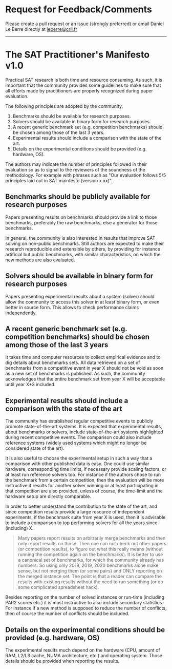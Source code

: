 # Request for Feedback/Comments

Please create a pull request or an issue (strongly preferred) or email Daniel Le Berre directly at  <leberre@cril.fr>



-------------

# The SAT Practitioner's Manifesto v1.0 

Practical SAT research is both time and resource consuming.
As such, it is important that the community provides some
guidelines to make sure that all efforts made by practitioners
are properly recognized during paper evaluation.

The following principles are adopted by the community.

1. Benchmarks should be available for research purposes.
1. Solvers should be available in binary form for research purposes.
1. A recent generic benchmark set (e.g. competition benchmarks) should be chosen among those of the last 3 years.
1. Experimental results should include a comparison with the state of the art.
1. Details on the experimental conditions should be provided (e.g. hardware, OS).


The authors may indicate the number of principles followed in their
evaluation so as to signal to the reviewers of the soundness of the methodology. 
For example with phrases such as "Our evaluation follows 5/5 principles laid out in SAT mainfesto (version x.xx)". 

## Benchmarks should be publicly available for research purposes

Papers presenting results on benchmarks should provide a link to those benchmarks,
preferably the raw benchmarks, else a generator for those benchmarks.

In general, the community is also interested in results that improve SAT solving on
non-public benchmarks. Still authors are expected to make their research reproducible
and extensible by others, by providing for instance artificial but public benchmarks,
with similar characteristics, on which the new methods are also evaluated.

## Solvers should be available in binary form for research purposes

Papers presenting experimental results about a system (solver) should
allow the community to access this solver in at least binary form,
or even better in source form. This allows to check performance claims independently.

## A recent generic benchmark set (e.g. competition benchmarks) should be chosen among those of the last 3 years

It takes time and computer resources to collect empirical evidence and to dig details about benchmarks sets.
All data retrieved on a set of benchmarks from a competitive event in year X should not be void as soon as a
new set of benchmarks is published.
As such, the community acknowledges that the entire benchmark set from year X will be acceptable until year X+3 included. 

## Experimental results should include a comparison with the state of the art

The community has established regular competitive events to publicly promote state-of-the-art systems.
It is expected that experimental results, about benchmarks or solvers, include state-of-the-art 
systems highlighted during recent competitive events. The comparison could also include
reference systems (widely used systems which might no longer be considered state of the art).

It is also useful to choose the experimental setup in such a way that a comparison with other published data is easy.
One could use similar hardware, corresponding time limits, if necessary provide scaling factors, or at least run reference solvers too.
For instance if the authors chose to run the benchmark from a certain competition, then the evaluation will be more instructive if results for another solver
winning or at least participating in that competition are also provided, unless of course, the time-limit and the hardware setup are directly comparable.

In order to better understand the contribution to the state of the art, and since competition results provide a large resource of independent experiments, 
if the benchmark suite from year X is used, then it is advisable to include a comparison to top performing solvers for all the years since (including) X. 


>  Many papers report results on arbitrarily merge benchmarks and then only
> report results on those.  Then one can not check out other papers (or competition results),
> to figure out what this really means (without running the competition again on the benchmarks).
> It is better to use a canonical set of benchmarks, for which the community already has numbers.  So using
> only 2018, 2019, 2020 benchmarks alone make sense, but not merging them (or some pairs)
> and ONLY reporting on the merged instance set. The point is that a reader can compare the results with existing results without the
> need to run something (or do some complicated spreadsheet hack).

Besides reporting on the number of solved instances or run-time (including PAR2 scores etc.) it is most
instructive to also include secondary statistics.  For instance if a new method is supposed
to reduce the number of conflicts, then of course the number of conflicts should be included.

## Details on the experimental conditions should be provided (e.g. hardware, OS)

The experimental results much depend on the hardware (CPU, amount of RAM, L2/L3 cache, NUMA architecture, etc.) and operating system.
Those details should be provided when reporting the results.

